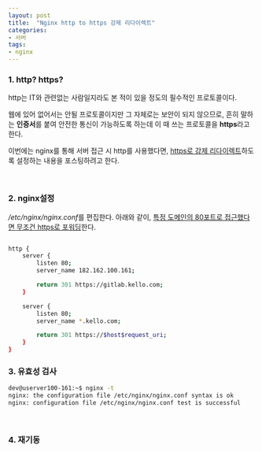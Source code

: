 ```yaml
---
layout: post
title:  "Nginx http to https 강제 리다이렉트"
categories:
- 서버
tags:
- nginx
---
```


### 1. http? https?
http는 IT와 관련없는 사람일지라도 본 적이 있을 정도의 필수적인 프로토콜이다.

웹에 있어 없어서는 안될 프로토콜이지만 그 자체로는 보안이 되지 않으므로, 
흔히 말하는 **인증서**를 붙여 안전한 통신이 가능하도록 하는데 이 때 쓰는 프로토콜을 **https**라고 한다.

이번에는 nginx를 통해 서버 접근 시 http를 사용했다면,
<ins>https로 강제 리다이렉트</ins>하도록 설정하는 내용을 포스팅하려고 한다.

<br/>

### 2. nginx설정
<var>/etc/nginx/nginx.conf</var>를 편집한다.
아래와 같이, <ins>특정 도메인의 80포트로 접근했다면 무조건 https로 포워딩</ins>한다.

```bash

http {
    server {
        listen 80;
        server_name 182.162.100.161;

        return 301 https://gitlab.kello.com;
    }

    server {
        listen 80;
        server_name *.kello.com;

        return 301 https://$host$request_uri;
    }
}
```

### 3. 유효성 검사
```bash
dev@userver100-161:~$ nginx -t
nginx: the configuration file /etc/nginx/nginx.conf syntax is ok
nginx: configuration file /etc/nginx/nginx.conf test is successful
```

<br/>

### 4. 재기동
